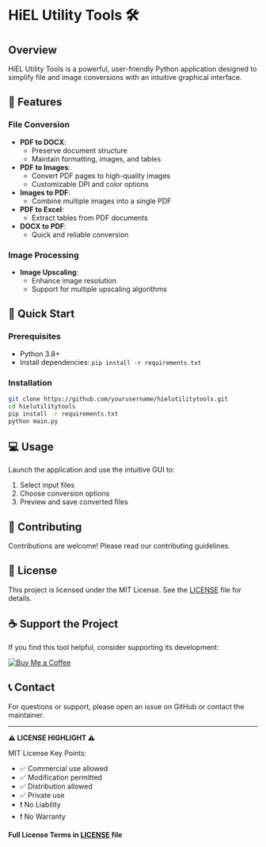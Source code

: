 # HiEL Utility Tools 🛠️

## Overview
HiEL Utility Tools is a powerful, user-friendly Python application designed to simplify file and image conversions with an intuitive graphical interface.

## 🌟 Features

### File Conversion
- **PDF to DOCX**: 
  - Preserve document structure
  - Maintain formatting, images, and tables
- **PDF to Images**: 
  - Convert PDF pages to high-quality images
  - Customizable DPI and color options
- **Images to PDF**: 
  - Combine multiple images into a single PDF
- **PDF to Excel**: 
  - Extract tables from PDF documents
- **DOCX to PDF**: 
  - Quick and reliable conversion

### Image Processing
- **Image Upscaling**: 
  - Enhance image resolution
  - Support for multiple upscaling algorithms

## 🚀 Quick Start

### Prerequisites
- Python 3.8+
- Install dependencies: `pip install -r requirements.txt`

### Installation
```bash
git clone https://github.com/yourusername/hielutilitytools.git
cd hielutilitytools
pip install -r requirements.txt
python main.py
```

## 💻 Usage
Launch the application and use the intuitive GUI to:
1. Select input files
2. Choose conversion options
3. Preview and save converted files

## 🤝 Contributing
Contributions are welcome! Please read our contributing guidelines.

## 📜 License
This project is licensed under the MIT License. See the [LICENSE](LICENSE) file for details.

## ☕ Support the Project
If you find this tool helpful, consider supporting its development:

[![Buy Me a Coffee](https://img.shields.io/badge/Buy%20Me%20a%20Coffee-Support-orange?logo=buy-me-a-coffee)](https://buymeacoffee.com/serhabdel)

## 📞 Contact
For questions or support, please open an issue on GitHub or contact the maintainer.

---

**⚠️ LICENSE HIGHLIGHT ⚠️**

MIT License Key Points:
- ✅ Commercial use allowed
- ✅ Modification permitted
- ✅ Distribution allowed
- ✅ Private use
- ❗ No Liability
- ❗ No Warranty

**Full License Terms in [LICENSE](LICENSE) file**